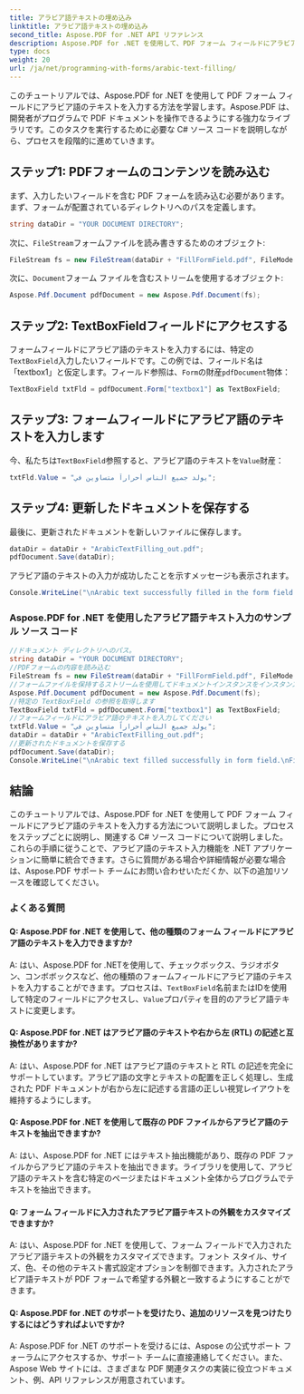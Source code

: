 ```yaml
---
title: アラビア語テキストの埋め込み
linktitle: アラビア語テキストの埋め込み
second_title: Aspose.PDF for .NET API リファレンス
description: Aspose.PDF for .NET を使用して、PDF フォーム フィールドにアラビア語のテキストを簡単に入力できます。
type: docs
weight: 20
url: /ja/net/programming-with-forms/arabic-text-filling/
---
```

このチュートリアルでは、Aspose.PDF for .NET を使用して PDF フォーム フィールドにアラビア語のテキストを入力する方法を学習します。Aspose.PDF は、開発者がプログラムで PDF ドキュメントを操作できるようにする強力なライブラリです。このタスクを実行するために必要な C# ソース コードを説明しながら、プロセスを段階的に進めていきます。

## ステップ1: PDFフォームのコンテンツを読み込む

まず、入力したいフィールドを含む PDF フォームを読み込む必要があります。まず、フォームが配置されているディレクトリへのパスを定義します。

```csharp
string dataDir = "YOUR DOCUMENT DIRECTORY";
```

次に、`FileStream`フォームファイルを読み書きするためのオブジェクト:

```csharp
FileStream fs = new FileStream(dataDir + "FillFormField.pdf", FileMode.Open, FileAccess.ReadWrite);
```

次に、`Document`フォーム ファイルを含むストリームを使用するオブジェクト:

```csharp
Aspose.Pdf.Document pdfDocument = new Aspose.Pdf.Document(fs);
```

## ステップ2: TextBoxFieldフィールドにアクセスする

フォームフィールドにアラビア語のテキストを入力するには、特定の`TextBoxField`入力したいフィールドです。この例では、フィールド名は「textbox1」と仮定します。フィールド参照は、`Form`の財産`pdfDocument`物体：

```csharp
TextBoxField txtFld = pdfDocument.Form["textbox1"] as TextBoxField;
```

## ステップ3: フォームフィールドにアラビア語のテキストを入力します

今、私たちは`TextBoxField`参照すると、アラビア語のテキストを`Value`財産：

```csharp
txtFld.Value = "يولد جميع الناس أحراراً متساوين في";
```

## ステップ4: 更新したドキュメントを保存する

最後に、更新されたドキュメントを新しいファイルに保存します。

```csharp
dataDir = dataDir + "ArabicTextFilling_out.pdf";
pdfDocument.Save(dataDir);
```

アラビア語のテキストの入力が成功したことを示すメッセージも表示されます。

```csharp
Console.WriteLine("\nArabic text successfully filled in the form field.\nFile saved in the following location: " + dataDir);
```

### Aspose.PDF for .NET を使用したアラビア語テキスト入力のサンプル ソース コード 
```csharp
//ドキュメント ディレクトリへのパス。
string dataDir = "YOUR DOCUMENT DIRECTORY";
//PDFフォームの内容を読み込む
FileStream fs = new FileStream(dataDir + "FillFormField.pdf", FileMode.Open, FileAccess.ReadWrite);
//フォームファイルを保持するストリームを使用してドキュメントインスタンスをインスタンス化する
Aspose.Pdf.Document pdfDocument = new Aspose.Pdf.Document(fs);
//特定の TextBoxField の参照を取得します
TextBoxField txtFld = pdfDocument.Form["textbox1"] as TextBoxField;
//フォームフィールドにアラビア語のテキストを入力してください
txtFld.Value = "يولد جميع الناس أحراراً متساوين في";
dataDir = dataDir + "ArabicTextFilling_out.pdf";
//更新されたドキュメントを保存する
pdfDocument.Save(dataDir);
Console.WriteLine("\nArabic text filled successfully in form field.\nFile saved at " + dataDir);
```

## 結論

このチュートリアルでは、Aspose.PDF for .NET を使用して PDF フォーム フィールドにアラビア語のテキストを入力する方法について説明しました。プロセスをステップごとに説明し、関連する C# ソース コードについて説明しました。これらの手順に従うことで、アラビア語のテキスト入力機能を .NET アプリケーションに簡単に統合できます。さらに質問がある場合や詳細情報が必要な場合は、Aspose.PDF サポート チームにお問い合わせいただくか、以下の追加リソースを確認してください。

### よくある質問

#### Q: Aspose.PDF for .NET を使用して、他の種類のフォーム フィールドにアラビア語のテキストを入力できますか?

 A: はい、Aspose.PDF for .NETを使用して、チェックボックス、ラジオボタン、コンボボックスなど、他の種類のフォームフィールドにアラビア語のテキストを入力することができます。プロセスは、`TextBoxField`名前またはIDを使用して特定のフィールドにアクセスし、`Value`プロパティを目的のアラビア語テキストに変更します。

#### Q: Aspose.PDF for .NET はアラビア語のテキストや右から左 (RTL) の記述と互換性がありますか?

A: はい、Aspose.PDF for .NET はアラビア語のテキストと RTL の記述を完全にサポートしています。アラビア語の文字とテキストの配置を正しく処理し、生成された PDF ドキュメントが右から左に記述する言語の正しい視覚レイアウトを維持するようにします。

#### Q: Aspose.PDF for .NET を使用して既存の PDF ファイルからアラビア語のテキストを抽出できますか?

A: はい、Aspose.PDF for .NET にはテキスト抽出機能があり、既存の PDF ファイルからアラビア語のテキストを抽出できます。ライブラリを使用して、アラビア語のテキストを含む特定のページまたはドキュメント全体からプログラムでテキストを抽出できます。

#### Q: フォーム フィールドに入力されたアラビア語テキストの外観をカスタマイズできますか?

A: はい、Aspose.PDF for .NET を使用して、フォーム フィールドで入力されたアラビア語テキストの外観をカスタマイズできます。フォント スタイル、サイズ、色、その他のテキスト書式設定オプションを制御できます。入力されたアラビア語テキストが PDF フォームで希望する外観と一致するようにすることができます。

#### Q: Aspose.PDF for .NET のサポートを受けたり、追加のリソースを見つけたりするにはどうすればよいですか?

A: Aspose.PDF for .NET のサポートを受けるには、Aspose の公式サポート フォーラムにアクセスするか、サポート チームに直接連絡してください。また、Aspose Web サイトには、さまざまな PDF 関連タスクの実装に役立つドキュメント、例、API リファレンスが用意されています。